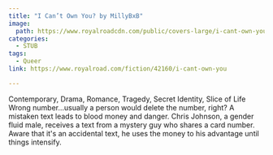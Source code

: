 ```yaml
---
title: "I Can’t Own You? by MillyBxB"
image:
  path: https://www.royalroadcdn.com/public/covers-large/i-cant-own-you-aaaa45oyga8.jpg
categories:
  - STUB
tags:
  - Queer
link: https://www.royalroad.com/fiction/42160/i-cant-own-you

---
```

Contemporary, Drama, Romance, Tragedy, Secret Identity, Slice of Life Wrong number...usually a person would delete the number, right? A mistaken text leads to blood money and danger. Chris Johnson, a gender fluid male, receives a text from a mystery guy who shares a card number. Aware that it's an accidental text, he uses the money to his advantage until things intensify.

